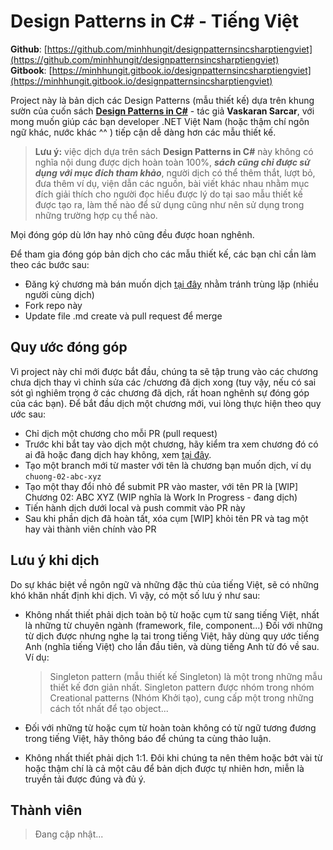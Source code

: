 # Design Patterns in C\# - Tiếng Việt

**Github**: [https://github.com/minhhungit/designpatternsincsharptiengviet](https://github.com/minhhungit/designpatternsincsharptiengviet)  
**Gitbook**: [https://minhhungit.gitbook.io/designpatternsincsharptiengviet](https://minhhungit.gitbook.io/designpatternsincsharptiengviet)

Project này là bản dịch các Design Patterns \(mẫu thiết kế\) dựa trên khung sườn của cuốn sách [**Design Patterns in C\#**](https://www.apress.com/gp/book/9781484236390) - tác giả **Vaskaran Sarcar**, với mong muốn giúp các bạn developer .NET Việt Nam \(hoặc thậm chí ngôn ngữ khác, nước khác ^^ \) tiếp cận dễ dàng hơn các mẫu thiết kế.

> **Lưu ý:** việc dịch dựa trên sách **Design Patterns in C\#** này không có nghĩa nội dung được dịch hoàn toàn 100%, _**sách cũng chỉ được sử dụng với mục đích tham khảo**_, người dịch có thể thêm thắt, lượt bỏ, đưa thêm ví dụ, viện dẫn các nguồn, bài viết khác nhau nhằm mục đích giải thích cho người đọc hiểu được lý do tại sao mẫu thiết kế được tạo ra, làm thế nào để sử dụng cũng như nên sử dụng trong những trường hợp cụ thể nào.

Mọi đóng góp dù lớn hay nhỏ cũng đều được hoan nghênh.

Để tham gia đóng góp bản dịch cho các mẫu thiết kế, các bạn chỉ cần làm theo các bước sau:

* Đăng ký chương mà bán muốn dịch [tại đây](https://github.com/minhhungit/designpatternsincsharptiengviet/issues/1) nhằm tránh trùng lặp \(nhiều người cùng dịch\)
* Fork repo này
* Update  file .md create và pull request để merge

## Quy ước đóng góp

Vì project này chỉ mới được bắt đầu, chúng ta sẽ tập trung vào các chương chưa dịch thay vì chỉnh sửa các /chương đã dịch xong \(tuy vậy, nếu có sai sót gì nghiêm trọng ở các chương đã dịch, rất hoan nghênh sự đóng góp của các bạn\). Để bắt đầu dịch một chương mới, vui lòng thực hiện theo quy ước sau:

* Chỉ dịch một chương cho mỗi PR \(pull request\)
* Trước khi bắt tay vào dịch một chương, hãy kiểm tra xem chương đó có ai đã hoặc đang dịch hay không, xem [tại đây](https://github.com/minhhungit/designpatternsincsharptiengviet/issues/1).
* Tạo một branch mới từ master với tên là chương bạn muốn dịch, ví dụ `chuong-02-abc-xyz`
* Tạo một thay đổi nhỏ để submit PR vào master, với tên PR là \[WIP\] Chương 02: ABC XYZ \(WIP nghĩa là Work In Progress - đang dịch\)
* Tiến hành dịch dưới local và push commit vào PR này
* Sau khi phần dịch đã hoàn tất, xóa cụm \[WIP\] khỏi tên PR và tag một hay vài thành viên chính vào PR

## Lưu ý khi dịch

Do sự khác biệt về ngôn ngữ và những đặc thù của tiếng Việt, sẽ có những khó khăn nhất định khi dịch. Vì vậy, có một số lưu ý như sau:

* Không nhất thiết phải dịch toàn bộ từ hoặc cụm từ sang tiếng Việt, nhất là những từ chuyên ngành \(framework, file, component…\) Đối với những từ dịch được nhưng nghe lạ tai trong tiếng Việt, hãy dùng quy ước tiếng Anh \(nghĩa tiếng Việt\) cho lần đầu tiên, và dùng tiếng Anh từ đó về sau. Ví dụ:

  > Singleton pattern \(mẫu thiết kế Singleton\) là một trong những mẫu thiết kế đơn giản nhất. Singleton pattern được nhóm trong nhóm Creational patterns \(Nhóm Khởi tạo\), cung cấp một trong những cách tốt nhất để tạo object...

* Đối với những từ hoặc cụm từ hoàn toàn không có từ ngữ tương đương trong tiếng Việt, hãy thông báo để chúng ta cùng thảo luận.
* Không nhất thiết phải dịch 1:1. Đôi khi chúng ta nên thêm hoặc bớt vài từ hoặc thậm chí là cả một câu để bản dịch được tự nhiên hơn, miễn là truyền tải được đúng và đủ ý.

## Thành viên

> Đang cập nhật...

